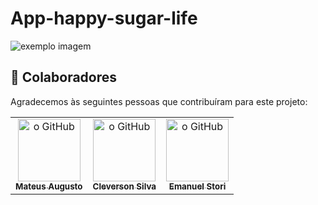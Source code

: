 # App-happy-sugar-life

<img src="https://madeinweb.com.br/wp-content/uploads/2018/04/desenvolver-um-aplicativo-seguro.jpg" alt="exemplo imagem">

## 🤝 Colaboradores

Agradecemos às seguintes pessoas que contribuíram para este projeto:

<table>
  <tr>
    <td align="center">
      <a href="#">
        <img src="https://avatars.githubusercontent.com/u/85250525?v=4" width="100px;" alt="o GitHub"/><br>
        <sub>
          <b>Mateus Augusto</b>
        </sub>
      </a>
    </td>
    <td align="center">
      <a href="#">
        <img src="https://avatars.githubusercontent.com/u/57797754?v=4" width="100px;" alt="o GitHub"/><br>
        <sub>
          <b>Cleverson Silva</b>
        </sub>
      </a>
    </td>
    <td align="center">
      <a href="#">
        <img src="https://avatars.githubusercontent.com/u/63805292?v=4" width="100px;" alt="o GitHub"/><br>
        <sub>
          <b>Emanuel Stori</b>
        </sub>
      </a>
    </td>
  </tr>
</table>
